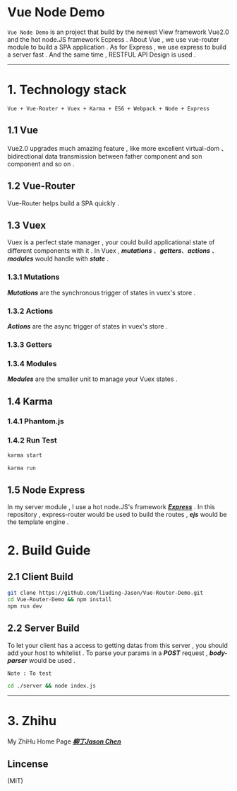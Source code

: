 
# Vue Node Demo
	
`Vue Node Demo` is an project that build by the newest View framework Vue2.0 and the hot node.JS
framework Ecpress . About Vue , we use vue-router module to build a SPA application . As for
Express , we use express to build a server fast . And the same time , RESTFUL API Design is 
used .

***

# 1. Technology stack
	
	Vue + Vue-Router + Vuex + Karma + ES6 + Webpack + Node + Express

## 1.1 Vue 
	
Vue2.0 upgrades much amazing feature , like more excellent virtual-dom 、 bidirectional 
data transmission between father component and son component and so on .  

## 1.2 Vue-Router

Vue-Router helps build a SPA quickly . 

## 1.3  Vuex 

Vuex is a perfect state manager , your could build applicational state of different components
with it . In Vuex , ***mutations*** 、***getters***、***actions*** 、***modules*** would 
handle with ***state*** . 

### 1.3.1  Mutations
***Mutations*** are the synchronous trigger of states in vuex's store . 

### 1.3.2  Actions
***Actions*** are the async trigger of states in vuex's store .

### 1.3.3  Getters

### 1.3.4  Modules
***Modules*** are the smaller unit to manage your Vuex states .


## 1.4  Karma 

### 1.4.1  Phantom.js

### 1.4.2  Run Test

```bash
karma start
```

```bash
karma run
```

## 1.5  Node Express 

In my server module , I use a hot node.JS's framework ***[Express](https://github.com/liuding-Jason/express)*** . In this repository , express-router would be used to build the routes , ***ejs*** would be the template engine . 

# 2. Build Guide

## 2.1  Client Build
```bash
git clone https://github.com/liuding-Jason/Vue-Router-Demo.git
cd Vue-Router-Demo && npm install 
npm run dev
```

## 2.2  Server Build
To let your client has a access to getting datas from this server , you should add your host to whitelist . To parse your params in a ***POST*** request , ***body-parser*** would be used . 

	Note : To test 

```bash
cd ./server && node index.js
```

***

# 3. Zhihu

My ZhiHu Home Page ***[柳丁Jason Chen](https://www.zhihu.com/people/liu-ding-jasonchen)*** 

## Lincense
(MIT)
